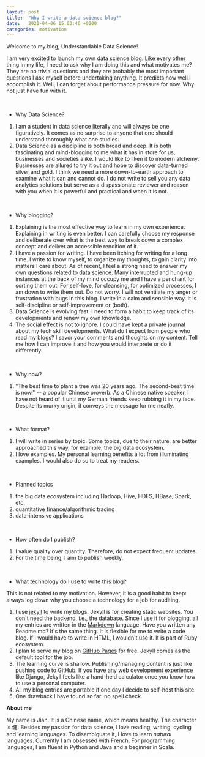 ```yaml
---
layout: post
title:  "Why I write a data science blog?"
date:   2021-04-06 15:03:46 +0200
categories: motivation
---
```

Welcome to my blog, Understandable Data Science! 

I am very excited to launch my own data science blog. Like every other thing 
in my life, I need to ask why I am doing this and what motivates me? 
They are no trivial questions and they are probably the most important questions I ask myself before undertaking anything. It predicts how well I accomplish it. Well, I can forget about performance pressure for now. Why not just have fun with it.

&nbsp;
* Why Data Science?
1. I am a student in data science literally and will always be one figuratively. It comes as no surprise to anyone that one should understand thoroughly what one studies. 
2. Data Science as a discipline is both broad and deep. It is both fascinating and mind-blogging to me what it has in store for us, businesses and societies alike. 
I would like to liken it to modern alchemy. 
Businesses are allured to try it out and hope to discover data-turned silver and gold. 
I think we need a more down-to-earth approach to examine what it can and cannot do. I do not write to sell you any data analytics solutions but serve as a dispassionate reviewer and reason with you when it is powerful and practical and when it is not.       

&nbsp;
* Why blogging?
1. Explaining is the most effective way to learn in my own experience. Explaining in writing is even better. I can carefully choose my response and deliberate over what is the best way to break down a complex concept and deliver an accessible rendition of it. 
2. I have a passion for writing. I have been itching for writing for a long time. I write to know myself, to organize my thoughts, to gain clarity into matters I care about. As of recent, I feel a strong need to answer my own questions related to data science. Many interrupted and hung-up instances at the back of my mind occupy me and I have a penchant for sorting them out. For self-love, for cleansing, for optimized processes, I am down to write them out. Do not worry. I will not ventilate my anger or frustration with bugs in this blog. I write in a calm and sensible way. It is self-discipline or self-improvement or (both). 
3. Data Science is evolving fast. I need to form a habit to keep track of its developments and renew my own knowledge.
4. The social effect is not to ignore. I could have kept a private journal about my tech skill developments. What do I expect from people who read my blogs? I savor your comments and thoughts on my content. Tell me how I can improve it and how you would interprete or do it differently. 

&nbsp;
* Why now?
1. "The best time to plant a tree was 20 years ago. The second-best time is now." -- a popular Chinese proverb. As a Chinese native speaker, I have not heard of it until my German friends keep rubbing it in my face. Despite its murky origin, it conveys the message for me neatly. 

&nbsp;
* What format?
1. I will write in series by topic. Some topics, due to their nature, are better approached this way, for example, the big data ecosystem.
2. I love examples. My personal learning benefits a lot from illuminating examples. I would also do so to treat my readers.

&nbsp;
* Planned topics
1. the big data ecosystem including Hadoop, Hive, HDFS, HBase, Spark, etc.
2. quantitative finance/algorithmic trading
3. data-intensive applications

&nbsp;
* How often do I publish? 
1. I value quality over quantity. Therefore, do not expect frequent updates.
2. For the time being, I aim to publish weekly. 

&nbsp;
* What technology do I use to write this blog?

This is not related to my motivation. However, it is a good habit to keep: always log down why you choose a technology for a job for auditing.
1. I use [jekyll](https://jekyllrb.com/) to write my blogs. Jekyll is for creating static websites. You don't need the backend, i.e., the database. Since I use it for blogging, all my entries are written in the [Markdown](https://www.markdownguide.org/) language. Have you written any Readme.md? It's the same thing. It is flexible for me to write a code blog. If I would have to write in HTML, I wouldn't use it. It is part of Ruby ecosystem.
2. I plan to serve my blog on [GitHub Pages](https://pages.github.com/) for free. Jekyll comes as the default tool for the job. 
3. The learning curve is shallow. Publishing/managing content is just like pushing code to GitHub. If you have any web development experience like Django, Jekyll feels like a hand-held calculator once you know how to use a personal computer.
4. All my blog entries are portable if one day I decide to self-host this site.
5. One drawback I have found so far: no spell check. 


**About me**

My name is Jian. It is a Chinese name, which means healthy. The character is 健.
Besides my passion for data science, I love reading, writing, cycling and learning languages. 
To disambiguate it, I love to learn _natural_ languages. Currently I am obsessed with French.
For programming languages, I am fluent in Python and Java and a beginner in Scala.  
